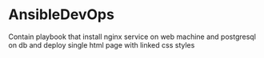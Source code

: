 # AnsibleDevOps
Contain playbook that install nginx service on web machine and postgresql on db and deploy single html page with linked css styles
